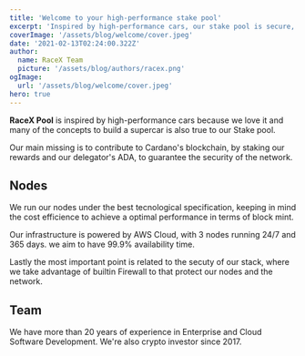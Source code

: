 ```yaml
---
title: 'Welcome to your high-performance stake pool'
excerpt: 'Inspired by high-performance cars, our stake pool is secure, fast, high available and cloud native. All to bring you the best rewards possible.'
coverImage: '/assets/blog/welcome/cover.jpeg'
date: '2021-02-13T02:24:00.322Z'
author:
  name: RaceX Team
  picture: '/assets/blog/authors/racex.png'
ogImage:
  url: '/assets/blog/welcome/cover.jpeg'
hero: true
---
```


**RaceX Pool** is inspired by high-performance cars because we love it and many of the concepts to build a supercar is also true to our Stake pool.

Our main missing is to contribute to Cardano's blockchain, by staking our rewards and our delegator's ADA, to guarantee the security of the network.

## Nodes

We run our nodes under the best tecnological specification, keeping in mind the cost efficience to achieve a optimal performance in terms of block mint.

Our infrastructure is powered by AWS Cloud, with 3 nodes running 24/7 and 365 days. we aim to have 99.9% availability time.

Lastly the most important point is related to the secuty of our stack, where we take advantage of builtin Firewall to that protect our nodes and the network.

## Team

We have more than 20 years of experience in Enterprise and Cloud Software Development. We're also crypto investor since 2017.